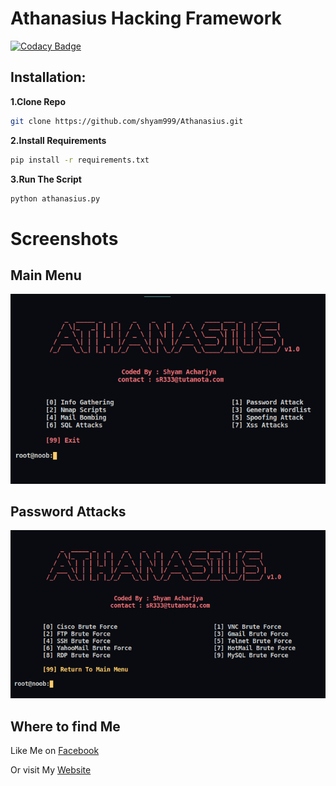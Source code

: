 # Athanasius Hacking Framework

[![Codacy Badge](https://api.codacy.com/project/badge/Grade/6ed7509fffb04b71bf411ef0673db8f4)](https://app.codacy.com/manual/shyam.acharjya.1/Athanasius?utm_source=github.com&utm_medium=referral&utm_content=shyam999/Athanasius&utm_campaign=Badge_Grade_Dashboard)

## Installation:


**1.Clone Repo**
```sh
git clone https://github.com/shyam999/Athanasius.git
```
**2.Install Requirements**
```sh
pip install -r requirements.txt
```
**3.Run The Script**
```sh
python athanasius.py
```
# Screenshots
## Main Menu
![](screenshot/term1.png)
## Password Attacks
![](screenshot/term3.png)

## Where to find Me

Like Me on [Facebook](https://www.facebook.com/shyam333445/)


Or visit My [Website](#)
